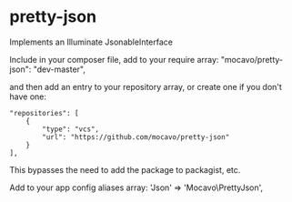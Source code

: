 pretty-json
===========

Implements an Illuminate JsonableInterface

Include in your composer file, add to your require array:
"mocavo/pretty-json": "dev-master",

and then add an entry to your repository array, or create one if you don't have one:


	"repositories": [
	    {
	        "type": "vcs",
	        "url": "https://github.com/mocavo/pretty-json"
	    }
	],

This bypasses the need to add the package to packagist, etc.

Add to your app config aliases array:
'Json' => 'Mocavo\PrettyJson',